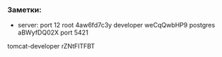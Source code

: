 ### Заметки:
* server: 
port 12
root
4aw6fd7c3y
developer
weCqQwbHP9
postgres
aBWyfDQ02X
port 5421

tomcat-developer
rZNtFlTFBT